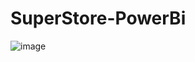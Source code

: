 # SuperStore-PowerBi
![image](https://github.com/ankursaggu/SuperStore-PowerBi/assets/68595002/d03c2a18-edef-4ee6-8952-dacec4278f7a)

